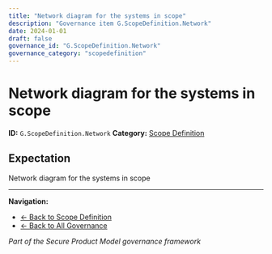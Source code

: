 ```yaml
---
title: "Network diagram for the systems in scope"
description: "Governance item G.ScopeDefinition.Network"
date: 2024-01-01
draft: false
governance_id: "G.ScopeDefinition.Network"
governance_category: "scopedefinition"
---
```


# Network diagram for the systems in scope

**ID:** `G.ScopeDefinition.Network`
**Category:** [Scope Definition](../)

## Expectation

Network diagram for the systems in scope


---

**Navigation:**
- [← Back to Scope Definition](../)
- [← Back to All Governance](/governance/)

*Part of the Secure Product Model governance framework*
